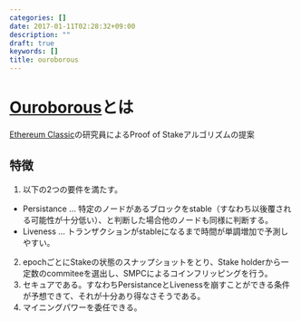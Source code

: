 ```yaml
---
categories: []
date: 2017-01-11T02:28:32+09:00
description: ""
draft: true
keywords: []
title: ouroborous
---
```



# [Ouroborous](https://eprint.iacr.org/2016/889.pdf)とは

[Ethereum Classic](https://iohk.io/projects/ethereum-classic/)の研究員によるProof of Stakeアルゴリズムの提案

## 特徴

1. 以下の2つの要件を満たす。
 * Persistance ... 特定のノードがあるブロックをstable（すなわち以後覆される可能性が十分低い）、と判断した場合他のノードも同様に判断する。
 * Liveness ... トランザクションがstableになるまで時間が単調増加で予測しやすい。
2. epochごとにStakeの状態のスナップショットをとり、Stake holderから一定数のcommiteeを選出し、SMPCによるコインフリッピングを行う。
3. セキュアである。すなわちPersistanceとLivenessを崩すことができる条件が予想できて、それが十分あり得なさそうである。
4. マイニングパワーを委任できる。



